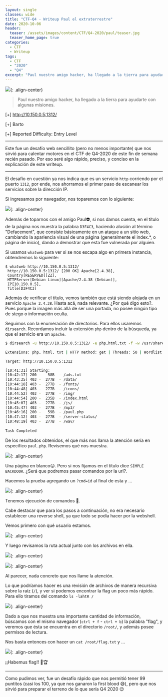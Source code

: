 ```yaml
---
layout: single
classes: wide
title: "CTF-Q4 - Writeup Paul el extraterrestre"
date: 2020-10-06
header:
  teaser: /assets/images/content/CTF/Q4-2020/paul/teaser.jpg
  teaser_home_page: true
categories:
  - CTF
  - Writeup
tags:
  - CTF
  - "2020"
  - "Q4"
excerpt: "Paul nuestro amigo hacker, ha llegado a la tierra para ayudarte con algunas misiones."
---
```

![](/assets/images/content/CTF/Q4-2020/paul/teaser.jpg){: .align-center}

> Paul nuestro amigo hacker, ha llegado a la tierra para ayudarte con algunas misiones.

[+] http://10.150.0.5:1312/

[+] Barto

[+] Reported Difficulty: Entry Level

------

Este fue un desafío web sencillito (pero no menos importante) que nos sirvió para calentar motores en el CTF de Q4-2020 de este fin de semana recién pasado. Por eso seré algo rápido, preciso, y conciso en la explicación de este writeup.

------

El desafío en cuestión ya nos indica que es un servicio `http` corriendo por el puerto `1312`, por ende, nos ahorramos el primer paso de escanear los servicios sobre la dirección IP.

Si ingresamos por navegador, nos toparemos con lo siguiente:

![](/assets/images/content/CTF/Q4-2020/paul/image001.PNG){: .align-center}

Además de toparnos con el amigo Paul👽, si nos damos cuenta, en el título de la página nos muestra la palabra `D3F4C3`, haciendo alusión al término "Defacement", que consiste básicamente en un ataque a un sitio web, cambiando la apariencia visual de una página (generalmente el index.*, o página de inicio), dando a demostrar que esta fue vulnerada por alguien.

Si usamos `whatweb` para ver si se nos escapa algo en primera instancia, obtendremos lo siguiente:

```
$ whatweb http://10.150.0.5:1312/
 http://10.150.0.5:1312/ [200 OK] Apache[2.4.38], 
 Country[RESERVED][ZZ], 
 HTTPServer[Debian Linux][Apache/2.4.38 (Debian)], 
 IP[10.150.0.5], 
 Title[D3F4C3]
```

Además de verificar el título, vemos también que está siendo alojada en un servicio `Apache 2.4.38`. Hasta acá, nada relevante. ¿Por qué digo esto?. Pues porque la imagen más allá de ser una portada, no posee ningún tipo de stego o información oculta. 

Seguimos con la enumeración de directorios. Para ellos usaremos `dirsearch`. Recordamos incluir la extensión `php` dentro de la búsqueda, ya que el servicio era un `apache`.

```bash
$ dirsearch -u http://10.150.0.5:1312/ -e php,html,txt -f -w /usr/share/wordlists/dirb/big.txt -t 50

Extensions: php, html, txt | HTTP method: get | Threads: 50 | Wordlist size: 81872

Target: http://10.150.0.5:1312

[10:41:31] Starting: 
[10:42:17] 200 -   58B  - /ads.txt                       
[10:43:35] 403 -  277B  - /data/                  
[10:44:18] 403 -  277B  - /fonts/                      
[10:44:48] 403 -  277B  - /icons/               
[10:44:52] 403 -  277B  - /img/                
[10:44:54] 200 -  235B  - /index.html          
[10:45:07] 403 -  277B  - /js/                  
[10:45:47] 403 -  277B  - /mp3/                 
[10:46:16] 200 -   59B  - /paul.php                
[10:47:12] 403 -  277B  - /server-status/       
[10:48:19] 403 -  277B  - /wav/                      
                                                
Task Completed 
```

De los resultados obtenidos, el que más nos llama la atención sería en específico `paul.php`. Revisemos qué nos muestra.

![](/assets/images/content/CTF/Q4-2020/paul/image003.PNG){: .align-center}

Una página en blanco😐. Pero si nos fijamos en el título dice `SIMPLE BACKDOOR`. ¿Será que podremos pasar comandos por la url?.

Hacemos la prueba agregando un `?cmd=id` al final de esta y ...

![](/assets/images/content/CTF/Q4-2020/paul/image004.PNG){: .align-center}

Tenemos ejecución de comandos 👀.

Cabe destacar que para los pasos a continuación, no era necesario establecer una reverse shell, ya que todo se podía hacer por la webshell.

Vemos primero con qué usuario estamos.

![](/assets/images/content/CTF/Q4-2020/paul/image005.PNG){: .align-center}

Y luego revisamos la ruta actual junto con los archivos en ella.

![](/assets/images/content/CTF/Q4-2020/paul/image009.PNG){: .align-center}

![](/assets/images/content/CTF/Q4-2020/paul/image010.PNG){: .align-center}

Al parecer, nada concreto que nos llame la atención.

Lo que podríamos hacer es una revisión de archivos de manera recursiva sobre la raíz (`/`), y ver si podemos encontrar la flag un poco más rápido.  Para ello tiramos del comando `ls -lahtR /`

![](/assets/images/content/CTF/Q4-2020/paul/image007.PNG){: .align-center}

Dado a que nos muestra una importante cantidad de información, búscamos con el mismo navegador (`ctrl + f` - `ctrl + b`) la palabra "flag", y veremos que ésta se encuentra en el directorio `/root/`, y además posee permisos de lectura.

Nos basta entonces con hacer un `cat /root/flag.txt` y ...

![](/assets/images/content/CTF/Q4-2020/paul/image008.PNG){: .align-center}

¡¡Habemus flag!! 🏁🏆

------

Como pudimos ver, fue un desafío rápido que nos permitió tener 99 puntitos (casi los 100, ya que nos ganaron la first blood 😅), pero que nos sirvió para preparar el terreno de lo que sería Q4 2020 😉

